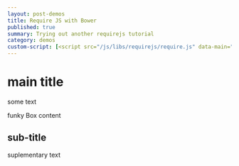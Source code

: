 ```yaml
---
layout: post-demos
title: Require JS with Bower
published: true
summary: Trying out another requirejs tutorial
category: demos
custom-script: [<script src="/js/libs/requirejs/require.js" data-main="/js/main2"></script>]
---
```


# main title

some text

<div class="funky-box">
	funky Box content
</div>

## sub-title

suplementary text